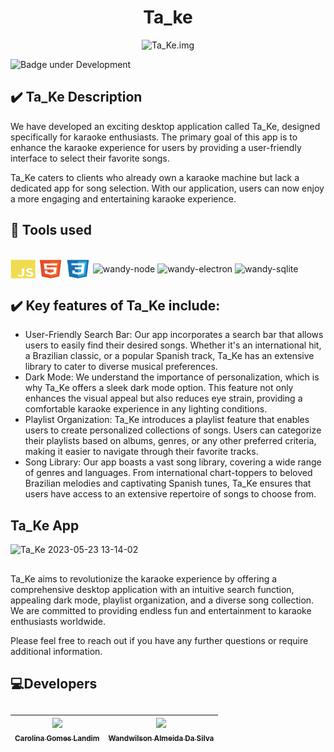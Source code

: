 <h1 align="center"> Ta_ke </h1>

<div align="center">
  <img src="https://github.com/wandyalmeida/CrossPlat-Integret/assets/77290358/3f478b50-3c2f-40c6-8bf1-2f92618fdbbe" alt="Ta_Ke.img">
</div>

![Badge under Development](http://img.shields.io/static/v1?label=STATUS&message=UNDER%20DEVELOPMENT&color=GREEN&style=for-the-badge)

##

## ✔️ Ta_Ke Description
<p>We have developed an exciting desktop application called Ta_Ke, designed specifically for karaoke enthusiasts. The primary goal of this app is to enhance the karaoke experience for users by providing a user-friendly interface to select their favorite songs.

Ta_Ke caters to clients who already own a karaoke machine but lack a dedicated app for song selection. With our application, users can now enjoy a more engaging and entertaining karaoke experience.</p>

## 

## 🔨 Tools used 

<div style="display: inline_block"><br>
  <img align="center" alt="wandy-Js" height="30" width="40" src="https://raw.githubusercontent.com/devicons/devicon/master/icons/javascript/javascript-plain.svg">
  <img align="center" alt="Rafa-HTML" height="30" width="40" src="https://raw.githubusercontent.com/devicons/devicon/master/icons/html5/html5-original.svg">
  <img align="center" alt="wandy-CSS" height="30" width="40" src="https://raw.githubusercontent.com/devicons/devicon/master/icons/css3/css3-original.svg">
  <img align="center" alt="wandy-node" height="30" width="40" src="https://cdn.jsdelivr.net/gh/devicons/devicon/icons/nodejs/nodejs-original.svg">
  <img align="center" alt="wandy-electron" height="30" width="40" src="https://cdn.jsdelivr.net/gh/devicons/devicon/icons/electron/electron-original.svg">
  <img align="center" alt="wandy-sqlite" height="30" width="40" src="https://cdn.jsdelivr.net/gh/devicons/devicon/icons/sqlite/sqlite-original-wordmark.svg">
</div>

##

## ✔️ Key features of Ta_Ke include:

 <ul>
  <li>User-Friendly Search Bar: Our app incorporates a search bar that allows users to easily find their desired songs. Whether it's an international hit, a Brazilian classic, or a popular Spanish track, Ta_Ke has an extensive library to cater to diverse musical preferences.</li>
  <li>Dark Mode: We understand the importance of personalization, which is why Ta_Ke offers a sleek dark mode option. This feature not only enhances the visual appeal but also reduces eye strain, providing a comfortable karaoke experience in any lighting conditions.</li>
  <li>Playlist Organization: Ta_Ke introduces a playlist feature that enables users to create personalized collections of songs. Users can categorize their playlists based on albums, genres, or any other preferred criteria, making it easier to navigate through their favorite tracks.</li>
  <li>Song Library: Our app boasts a vast song library, covering a wide range of genres and languages. From international chart-toppers to beloved Brazilian melodies and captivating Spanish tunes, Ta_Ke ensures that users have access to an extensive repertoire of songs to choose from.</li>
 </ul>
 
 ## 
 
 ## Ta_Ke App

![Ta_Ke 2023-05-23 13-14-02](https://github.com/wandyalmeida/CrossPlat-Integret/assets/77290358/3347ba88-a3df-410e-88c7-e22de02fa517)

##
 
 <p>Ta_Ke aims to revolutionize the karaoke experience by offering a comprehensive desktop application with an intuitive search function, appealing dark mode, playlist organization, and a diverse song collection. We are committed to providing endless fun and entertainment to karaoke enthusiasts worldwide.

Please feel free to reach out if you have any further questions or require additional information.</p>

##

## 💻Developers

##

| [<img src="https://avatars.githubusercontent.com/u/83533485?v=4" width=115><br><sub>Carolina Gomes Landim</sub>](https://github.com/Carolina995) |  [<img src="https://avatars.githubusercontent.com/u/77290358?v=4" width=115><br><sub>Wandwilson Almeida Da Silva</sub>](https://github.com/wandyalmeida) |
| :---: | :---: |
